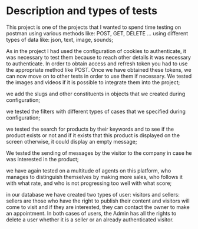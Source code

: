# Description and types of tests

This project is one of the projects that I wanted to spend time testing on postman using various methods like: POST, GET, DELETE ... using different types of data like: json, text, image, sounds;

As in the project I had used the configuration of cookies to authenticate, it was necessary to test them because to reach other details it was necessary to authenticate. In order to obtain access and refresh token you had to use the appropriate method like POST. Once we have obtained these tokens, we can now move on to other tests in order to use them if necessary.
We tested the images and videos if it is possible to integrate them into the project;

we add the slugs and other constituents in objects that we created during configuration;

we tested the filters with different types of cases that we specified during configuration;

we tested the search for products by their keywords and to see if the product exists or not and if it exists that this product is displayed on the screen otherwise, it could display an empty message;

We tested the sending of messages by the visitor to the company in case he was interested in the product;

we have again tested on a multitude of agents on this platform, who manages to distinguish themselves by making more sales, who follows it with what rate, and who is not progressing too well with what score;

in our database we have created two types of user: visitors and sellers:
sellers are those who have the right to publish their content and visitors will come to visit and if they are interested, they can contact the owner to make an appointment. In both cases of users, the Admin has all the rights to delete a user whether it is a seller or an already authenticated visitor.
